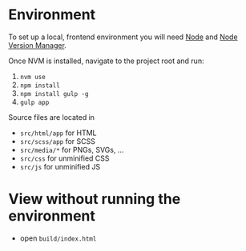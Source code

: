 # Environment

To set up a local, frontend environment you will need [Node](https://nodejs.org/en/) and [Node Version Manager](https://github.com/creationix/nvm#node-version-manager---).

Once NVM is installed, navigate to the project root and run:

1. ```nvm use```
2. ```npm install```
3. ```npm install gulp -g```
4. ```gulp app```

Source files are located in

* ```src/html/app``` for HTML
* ```src/scss/app``` for SCSS
* ```src/media/*``` for PNGs, SVGs, ...
* ```src/css``` for unminified CSS
* ```src/js``` for unminified JS


# View without running the environment

* open ```build/index.html```

